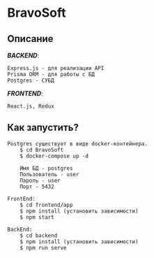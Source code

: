 # BravoSoft

## Описание
***BACKEND***: 


    Express.js - для реализации API
    Prisma ORM - для работы с БД
    Postgres - СУБД


***FRONTEND***:


    React.js, Redux


## Как запустить?

    Postgres существует в виде docker-контейнера.
        $ cd BravoSoft
        $ docker-compose up -d

        Имя БД - postgres
        Пользователь - user
        Пароль - user
        Порт - 5432

    FrontEnd:
        $ cd frontend/app
        $ npm install (установить зависимости)
        $ npm start
    
    BackEnd:
        $ cd backend
        $ npm install (установить зависимости)
        $ npm run serve

   